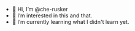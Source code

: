 - 👋 Hi, I’m @che-rusker
- 👀 I’m interested in this and that.
- 🌱 I’m currently learning what I didn't learn yet.

<!---
che-rusker/che-rusker is a ✨ special ✨ repository because its `README.md` (this file) appears on your GitHub profile.
You can click the Preview link to take a look at your changes.
--->
